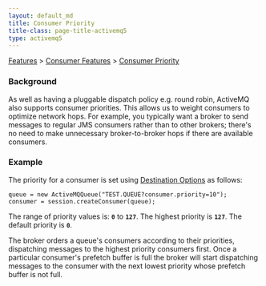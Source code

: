 ```yaml
---
layout: default_md
title: Consumer Priority 
title-class: page-title-activemq5
type: activemq5
---
```


[Features](features) > [Consumer Features](consumer-features) > [Consumer Priority](consumer-priority)


### Background

As well as having a pluggable dispatch policy e.g. round robin, ActiveMQ also supports consumer priorities. This allows us to weight consumers to optimize network hops. For example, you typically want a broker to send messages to regular JMS consumers rather than to other brokers; there's no need to make unnecessary broker-to-broker hops if there are available consumers.

### Example

The priority for a consumer is set using [Destination Options](destination-options) as follows:
```
queue = new ActiveMQQueue("TEST.QUEUE?consumer.priority=10");
consumer = session.createConsumer(queue);
```
The range of priority values is: **`0`** to **`127`**. The highest priority is **`127`**. The default priority is **`0`**.

The broker orders a queue's consumers according to their priorities, dispatching messages to the highest priority consumers first. Once a particular consumer's prefetch buffer is full the broker will start dispatching messages to the consumer with the next lowest priority whose prefetch buffer is not full.

